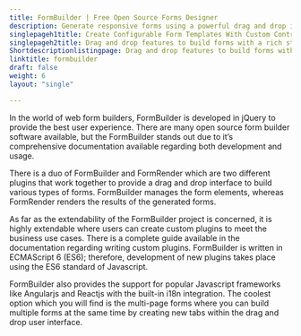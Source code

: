 ```yaml
---
title: FormBuilder | Free Open Source Forms Designer
description: Generate responsive forms using a powerful drag and drop interface which excludes the hassle of writing code for each form’s element and its style
singlepageh1title: Create Configurable Form Templates With Custom Controls
singlepageh2title: Drag and drop features to build forms with a rich stack of options including multlingual support, multiple configuration options and several action methods.
Shortdescriptionlistingpage: Drag and drop features to build forms with a rich stack of options including multlingual support, multiple configuration options and several action methods.
linktitle: formbuilder
draft: false
weight: 6
layout: "single"

---
```


In the world of web form builders, FormBuilder is developed in jQuery to provide the best user experience. There are many open source form builder software available, but the FormBuilder stands out due to it’s comprehensive documentation available regarding both development and usage.

There is a duo of FormBuilder and FormRender which are two different plugins that work together to provide a drag and drop interface to build various types of forms. FormBuilder manages the form elements, whereas FormRender renders the results of the generated forms.

As far as the extendability of the FormBuilder project is concerned, it is highly extendable where users can create custom plugins to meet the business use cases. There is a complete guide available in the documentation regarding writing custom plugins. FormBuilder is written in ECMAScript 6 (ES6); therefore, development of new plugins takes place using the ES6 standard of Javascript.

FormBuilder also provides the support for popular Javascript frameworks like Angularjs and Reactjs with the built-in i18n integration. The coolest option which you will find is the multi-page forms where you can build multiple forms at the same time by creating new tabs within the drag and drop user interface.